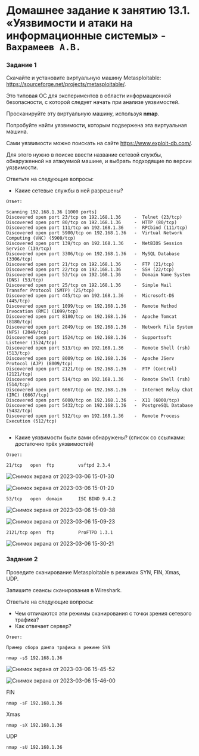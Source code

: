 # Домашнее задание к занятию 13.1. «Уязвимости и атаки на информационные системы» - `Вахрамеев А.В.`



### Задание 1

Скачайте и установите виртуальную машину Metasploitable: https://sourceforge.net/projects/metasploitable/.

Это типовая ОС для экспериментов в области информационной безопасности, с которой следует начать при анализе уязвимостей.

Просканируйте эту виртуальную машину, используя **nmap**.

Попробуйте найти уязвимости, которым подвержена эта виртуальная машина.

Сами уязвимости можно поискать на сайте https://www.exploit-db.com/.

Для этого нужно в поиске ввести название сетевой службы, обнаруженной на атакуемой машине, и выбрать подходящие по версии уязвимости.

Ответьте на следующие вопросы:

- Какие сетевые службы в ней разрешены?

`Ответ:`

```
Scanning 192.168.1.36 [1000 ports]                           
Discovered open port 23/tcp on 192.168.1.36     -  Telnet (23/tcp) 
Discovered open port 80/tcp on 192.168.1.36     -  HTTP (80/tcp) 
Discovered open port 111/tcp on 192.168.1.36    -  RPCbind (111/tcp)  
Discovered open port 5900/tcp on 192.168.1.36   -  Virtual Network Computing (VNC) (5900/tcp)   
Discovered open port 139/tcp on 192.168.1.36    -  NetBIOS Session Service (139/tcp)  
Discovered open port 3306/tcp on 192.168.1.36   -  MySQL Database (3306/tcp)   
Discovered open port 21/tcp on 192.168.1.36     -  FTP (21/tcp) 
Discovered open port 22/tcp on 192.168.1.36     -  SSH (22/tcp) 
Discovered open port 53/tcp on 192.168.1.36     -  Domain Name System (DNS) (53/tcp) 
Discovered open port 25/tcp on 192.168.1.36     -  Simple Mail Transfer Protocol (SMTP) (25/tcp) 
Discovered open port 445/tcp on 192.168.1.36    -  Microsoft-DS (445/tcp)  
Discovered open port 1099/tcp on 192.168.1.36   -  Remote Method Invocation (RMI) (1099/tcp)   
Discovered open port 8180/tcp on 192.168.1.36   -  Apache Tomcat (8180/tcp)   
Discovered open port 2049/tcp on 192.168.1.36   -  Network File System (NFS) (2049/tcp)   
Discovered open port 1524/tcp on 192.168.1.36   -  Supportsoft Listener (1524/tcp)   
Discovered open port 513/tcp on 192.168.1.36    -  Remote Shell (rsh) (513/tcp)  
Discovered open port 8009/tcp on 192.168.1.36   -  Apache JServ Protocol (AJP) (8009/tcp)   
Discovered open port 2121/tcp on 192.168.1.36   -  FTP (Control) (2121/tcp)   
Discovered open port 514/tcp on 192.168.1.36    -  Remote Shell (rsh) (514/tcp)  
Discovered open port 6667/tcp on 192.168.1.36   -  Internet Relay Chat (IRC) (6667/tcp)   
Discovered open port 6000/tcp on 192.168.1.36   -  X11 (6000/tcp)   
Discovered open port 5432/tcp on 192.168.1.36   -  PostgreSQL Database (5432/tcp)   
Discovered open port 512/tcp on 192.168.1.36    -  Remote Process Execution (512/tcp)                 


```
- Какие уязвимости были вами обнаружены? (список со ссылками: достаточно трёх уязвимостей)

`Ответ:`

`21/tcp   open  ftp         vsftpd 2.3.4`

![Снимок экрана от 2023-03-06 15-01-30](https://user-images.githubusercontent.com/75438030/223105196-e953ee8c-087c-4fb9-bfcb-e4cf424e2a63.png)

![Снимок экрана от 2023-03-06 15-01-20](https://user-images.githubusercontent.com/75438030/223105227-8d15e93c-bc49-4b36-9303-d84cfcb97c56.png)

`53/tcp   open  domain      ISC BIND 9.4.2`

![Снимок экрана от 2023-03-06 15-09-38](https://user-images.githubusercontent.com/75438030/223106635-2e74bbb5-13c0-4edd-b68f-d95ff890bc61.png)

![Снимок экрана от 2023-03-06 15-09-23](https://user-images.githubusercontent.com/75438030/223106648-9a1a53ef-cbcc-4ae0-b5f5-9ced698040f6.png)

`2121/tcp open  ftp         ProFTPD 1.3.1`

![Снимок экрана от 2023-03-06 15-30-21](https://user-images.githubusercontent.com/75438030/223110975-744df2fb-0c49-4af4-a5e2-680df548f765.png)


### Задание 2

Проведите сканирование Metasploitable в режимах SYN, FIN, Xmas, UDP.

Запишите сеансы сканирования в Wireshark.

Ответьте на следующие вопросы:

- Чем отличаются эти режимы сканирования с точки зрения сетевого трафика?
- Как отвечает сервер?

`Ответ:`

`Пример сбора дампа трафика в режиме SYN`

`nmap -sS 192.168.1.36`  

![Снимок экрана от 2023-03-06 15-45-52](https://user-images.githubusercontent.com/75438030/223114379-aecabbb3-b0c2-4744-aec2-58f11e31046b.png)

![Снимок экрана от 2023-03-06 15-46-00](https://user-images.githubusercontent.com/75438030/223114396-b9709d1e-e450-40ab-94f9-67e0fa588f88.png)

FIN

`nmap -sF 192.168.1.36`

Xmas

`nmap -sX 192.168.1.36`

UDP

`nmap -sU 192.168.1.36`





